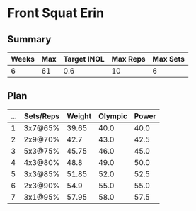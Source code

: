 # Front Squat Erin

## Summary

Weeks | Max | Target INOL | Max Reps | Max Sets
--- | --- | --- | --- | ---
6 | 61 | 0.6 | 10 | 6

## Plan

 ... | Sets/Reps | Weight | Olympic | Power
--- | --- | --- | --- | ---
1 | 3x7@65% | 39.65 | 40.0 | 40.0
2 | 2x9@70% | 42.7 | 43.0 | 42.5
3 | 5x3@75% | 45.75 | 46.0 | 45.0
4 | 4x3@80% | 48.8 | 49.0 | 50.0
5 | 3x3@85% | 51.85 | 52.0 | 52.5
6 | 2x3@90% | 54.9 | 55.0 | 55.0
7 | 3x1@95% | 57.95 | 58.0 | 57.5
